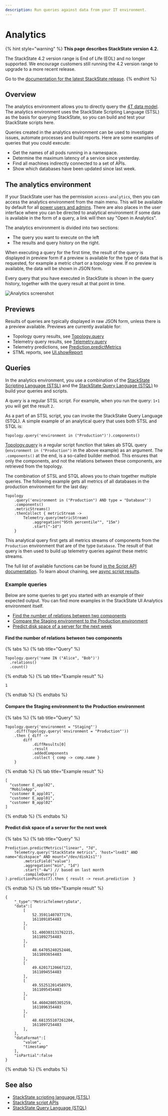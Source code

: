 ```yaml
---
description: Run queries against data from your IT environment.
---
```


# Analytics

{% hint style="warning" %}
**This page describes StackState version 4.2.**

The StackState 4.2 version range is End of Life (EOL) and no longer supported. We encourage customers still running the 4.2 version range to upgrade to a more recent release.

Go to the [documentation for the latest StackState release](https://docs.stackstate.com/).
{% endhint %}

## Overview

The analytics environment allows you to directly query the [4T data model](/use/introduction-to-stackstate/4t_data_model.md). The analytics environment uses the StackState Scripting Language (STSL) as the basis for querying StackState, so you can build and test your StackState scripts here.

Queries created in the analytics environment can be used to investigate issues, automate processes and build reports. Here are some examples of queries that you could execute:

 - Get the names of all pods running in a namespace.
 - Determine the maximum latency of a service since yesterday. 
 - Find all machines indirectly connected to a set of APIs.
 - Show which databases have been updated since last week.

## The analytics environment

If your StackState user has the permission `access-analytics`, then you can access the analytics environment from the main menu. This will be available by default for all [power users and admins](/configure/security/rbac/rbac_permissions.md). There are also places in the user interface where you can be directed to analytical environment if some data is available in the form of a query, a link will then say "Open in Analytics".

The analytics environment is divided into two sections:
 
 * The query you want to execute on the left
 * The results and query history on the right.

When executing a query for the first time, the result of the query is displayed in preview form if a preview is available for the type of data that is requested, for example a metric chart or a topology view. If no preview is available, the data will be shown in JSON form.

Every query that you have executed in StackState is shown in the query history, together with the query result at that point in time.  

![Analytics screenshot](/.gitbook/assets/v42_analytics.png)

## Previews

Results of queries are typically displayed in raw JSON form, unless there is a preview available. Previews are currently available for:
 
 - Topology query results, see [Topology.query](/develop/reference/scripting/script-apis/topology.md#function-query)
 - Telemetry query results, see [Telemetry.query](/develop/reference/scripting/script-apis/telemetry.md#function-query) 
 - Telemetry predictions, see [Prediction.predictMetrics](/develop/reference/scripting/script-apis/prediction.md#function-predictmetrics)
 - STML reports, see [UI.showReport](/develop/reference/scripting/script-apis/ui.md#function-showreport)

## Queries

In the analytics environment, you use a combination of the [StackState Scripting Language \(STSL\)](/develop/reference/scripting/README.md) and the [StackState Query Language \(STQL\)](/develop/reference/stql_reference.md) to build your queries and scripts. 

A query is a regular STSL script. For example, when you run the query: `1+1` you will get the result `2`.

As a part of an STSL script, you can invoke the StackStake Query Language (STQL). A simple example of an analytical query that uses both STSL and STQL is:

```
Topology.query('environment in ("Production")').components()
```

[Topology.query](/develop/reference/scripting/script-apis/topology.md) is a regular script function that takes ab STQL query (`environment in ("Production")` in the above example) as an argument. The `.components()` at the end, is a so-called builder method. This ensures that only the components, and not the relations between these components, are retrieved from the topology.

The combination of STSL and STQL allows you to chain together multiple queries. The following example gets all metrics of all databases in the production environment for the last day:

```
Topology
    .query('environment in ("Production") AND type = "Database"')
    .components()
    .metricStreams()
    .thenCollect { metricStream -> 
        Telemetry.query(metricStream)
            .aggregation("95th percentile"", "15m")
            .start("-1d")
    }
```

This analytical query first gets all metrics streams of components from the `Production` environment that are of the type `Database`. The result of that query is then used to build up telemetry queries against these metric streams.

The full list of available functions can be found [in the Script API documentation](/develop/reference/scripting/script-apis/README.md). To learn about chaining, see [async script results](/develop/reference/scripting/async_script_result.md).

### Example queries

Below are some queries to get you started with an example of their expected output. You can find more examples in the StackState UI Analytics environment itself.

- [Find the number of relations between two components](#find-the-number-of-relations-between-two-components)
- [Compare the Staging environment to the Production environment](#compare-the-staging-environment-to-the-production-environment)
- [Predict disk space of a server for the next week ](#predict-disk-space-of-a-server-for-the-next-week)

#### Find the number of relations between two components

{% tabs %}
{% tab title="Query" %}
```
Topology.query('name IN ("Alice", "Bob")')
  .relations()
  .count()
```
{% endtab %}
{% tab title="Example result" %}
```
1
```
{% endtab %}
{% endtabs %}

#### Compare the Staging environment to the Production environment

{% tabs %}
{% tab title="Query" %}
```
Topology.query('environment = "Staging"')
    .diff(Topology.query('environment = "Production"'))
    .then { diff ->
        diff
            .diffResults[0]
            .result
            .addedComponents
            .collect { comp -> comp.name }
    }
```
{% endtab %}
{% tab title="Example result" %}
```
[
  "customer E_appl02",
  "MobileApp",
  "customer B_appl01",
  "customer E_appl01",
  "customer B_appl02"
]
```
{% endtab %}
{% endtabs %}

#### Predict disk space of a server for the next week 

{% tabs %}
{% tab title="Query" %}
```
Prediction.predictMetrics("linear", "7d",
    Telemetry.query("StackState metrics", 'host="lnx01" AND name="diskspace" AND mount="/dev/disk1s1"')
        .metricField("value")
        .aggregation("min", "1d")
        .start("-4w") // based on last month
        .compileQuery()
).predictionPoints(7).then { result -> resut.prediction  }
```
{% endtab %}
{% tab title="Example result" %}
```
{
    "_type":"MetricTelemetryData",
    "data":[
        [
            52.35911407877176,
            1611091854483
        ],
        [
            51.400303131762215,
            1611092754483
        ],
        [
            48.64705240252446,
            1611093654483
        ],
        [
            49.62017120667122,
            1611094554483
        ],
        [
            49.55251201458979,
            1611095454483
        ],
        [
            54.46042805305259,
            1611096354483
        ],
        [
            48.681355107261204,
            1611097254483
        ],
    ],
    "dataFormat":[
        "value",
        "timestamp"
    ],
    "isPartial":false
}
```
{% endtab %}
{% endtabs %}

## See also

- [StackState scripting language \(STSL\)](/develop/reference/scripting/README.md)
- [StackState script APIs](/develop/reference/scripting/script-apis)
- [StackState Query Language \(STQL\)](/develop/reference/stql_reference.md)
